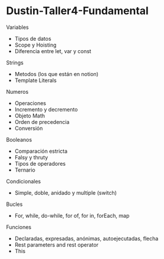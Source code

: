 # Dustin-Taller4-Fundamental

Variables
- Tipos de datos
- Scope y Hoisting
- Diferencia entre let, var y const

Strings
- Metodos (los que están en notion)
- Template Literals

Numeros
- Operaciones
- Incremento y decremento
- Objeto Math
- Orden de precedencia
- Conversión

Booleanos
- Comparación estricta
- Falsy y thruty
- Tipos de operadores
- Ternario

Condicionales
- Simple, doble, anidado y multiple (switch)

Bucles
- For, while, do-while, for of, for in, forEach, map

Funciones
- Declaradas, expresadas, anónimas, autoejecutadas, flecha
- Rest parameters and rest operator
- This
